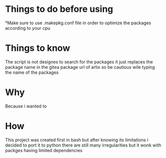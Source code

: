 # Things to do before using

°Make sure to use .makepkg.conf file in order to optimize the packages according to your cpu

# Things to know
 The script is not designes to search for the packages it just replaces the package name in the gitea package url of artix so be cautious wile typing the name of the packages

# Why 
Because i wanted to 

# How
This project was created first in bash but after knowing its limitations i decided to port it to python there are still many irregularities but it wonk with packges having limited dependencies 
